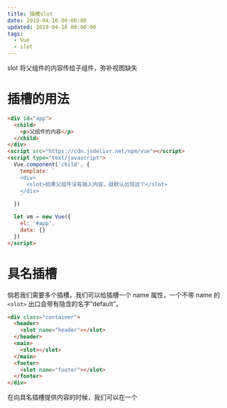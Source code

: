 ```yaml
---
title: 插槽slot
date: 2019-04-16 00:00:00
updated: 2019-04-16 00:00:00
tags:
  - Vue
  - slot
---
```


slot 将父组件的内容传给子组件，弥补视图缺失

<!-- more -->

# 插槽的用法

```html
<div id="app">
  <child>
    <p>父组件的内容</p>
  </child>
</div>
<script src="https://cdn.jsdelivr.net/npm/vue"></script>
<script type="text/javascript">
  Vue.component('child', {
    template: `
    <div>
      <slot>如果父组件没有插入内容，就默认出现这个</slot>
    </div>
    `
  })

  let vm = new Vue({
    el: '#app',
    data: {}
  })
</script>
```

# 具名插槽

倘若我们需要多个插槽，我们可以给插槽一个 name 属性，一个不带 name 的 `<slot>` 出口会带有隐含的名字“default”。

```html
<div class="container">
  <header>
    <slot name="header"></slot>
  </header>
  <main>
    <slot></slot>
  </main>
  <footer>
    <slot name="footer"></slot>
  </footer>
</div>
```

在向具名插槽提供内容的时候，我们可以在一个 <template> 元素上使用 v-slot 指令，并以 v-slot 的参数的形式提供其名称：

```html
<base-layout>
  <template v-slot:header>
    <h1>Here might be a page title</h1>
  </template>

  <p>A paragraph for the main content.</p>
  <p>And another one.</p>

  <template v-slot:footer>
    <p>Here's some contact info</p>
  </template>
</base-layout>
```

# 作用域插槽

让插槽内容能够访问子组件中才有的数据。

```html
<div id="app">
  <child>
    <template scope="xxx"> {{xxx.text}} </template>
  </child>
</div>
<script src="https://cdn.jsdelivr.net/npm/vue"></script>
<script type="text/javascript">
  Vue.component('child', {
    render(createElement) {
      return createElement(
        'div',
        this.$scopedSlots.default({
          text: 'xxx'
        })
      )
    }
  })

  let vm = new Vue({
    el: '#app',
    data: {}
  })
</script>
```

# 访问 slot 里的内容

通过 this.$slots 访问静态插槽的内容，得到的是一个 VNodes 数组

# 动态组件

```html
<div id="dynamic-component-demo" class="demo">
  <button
    v-for="tab in tabs"
    v-bind:key="tab"
    v-bind:class="['tab-button', { active: currentTab === tab }]"
    v-on:click="currentTab = tab"
  >
    {{ tab }}
  </button>

  <component v-bind:is="currentTabComponent" class="tab"></component>
</div>
<script>
  Vue.component('tab-home', {
    template: '<div>Home component</div>'
  })
  Vue.component('tab-posts', {
    template: '<div>Posts component</div>'
  })
  Vue.component('tab-archive', {
    template: '<div>Archive component</div>'
  })

  new Vue({
    el: '#dynamic-component-demo',
    data: {
      currentTab: 'Home',
      tabs: ['Home', 'Posts', 'Archive']
    },
    computed: {
      currentTabComponent: function () {
        return 'tab-' + this.currentTab.toLowerCase()
      }
    }
  })
</script>
```

